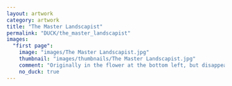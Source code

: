 ```yaml
---
layout: artwork
category: artwork
title: "The Master Landscapist"
permalink: "DUCK/the_master_landscapist"
images:
  "first page":
    image: "images/The Master Landscapist.jpg"
    thumbnail: "images/thumbnails/The Master Landscapist.jpg"
    comment: "Originally in the flower at the bottom left, but disappeared due to inking and coloring."
    no_duck: true
---
```

